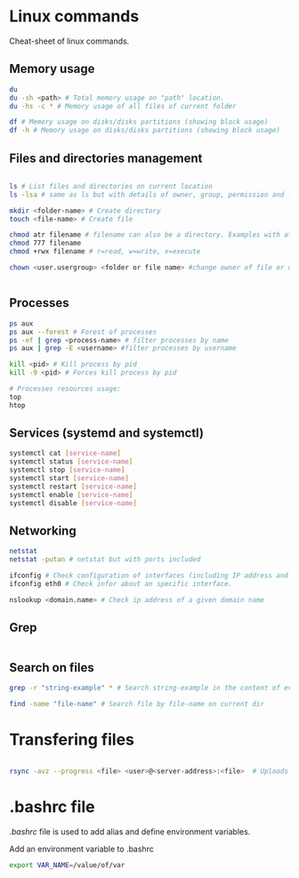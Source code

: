 # Linux commands

Cheat-sheet of linux commands.

## Memory usage
```bash
du
du -sh <path> # Total memory usage on "path" location.
du -hs -c * # Memory usage of all files of current folder

df # Memory usage on disks/disks partitions (showing block usage)
df -h # Memory usage on disks/disks partitions (showing block usage)

```

## Files and directories management
```bash

ls # List files and directories on current location
ls -lsa # same as ls but with details of owner, group, permission and last modification date

mkdir <folder-name> # Create directory
touch <file-name> # Create file

chmod atr filename # filename can also be a directory. Examples with atr:
chmod 777 filename
chmod +rwx filename # r=read, w=write, x=execute

chown <user.usergroup> <folder or file name> #change owner of file or directory



```

## Processes
```bash
ps aux
ps aux --forest # Forest of processes
ps -ef | grep <process-name> # filter processes by name
ps aux | grep -E <username> #filter processes by username

kill <pid> # Kill process by pid
kill -9 <pid> # Forces kill process by pid

# Processes resources usage:
top
htop
```


## Services (systemd and systemctl)
```bash
systemctl cat [service-name]
systemctl status [service-name]
systemctl stop [service-name]
systemctl start [service-name]
systemctl restart [service-name]
systemctl enable [service-name]
systemctl disable [service-name]

```

## Networking
```bash
netstat
netstat -putan # netstat but with ports included

ifconfig # Check configuration of interfaces (including IP address and mask)
ifconfig eth0 # Check infor about an specific interface.

nslookup <domain.name> # Check ip address of a given domain name
```

## Grep
```bash

```

## Search on files
```bash
grep -r "string-example" * # Search string-example in the content of every file of current 

find -name "file-name" # Search file by file-name on current dir
```

# Transfering files
```bash

rsync -avz --progress <file> <user>@<server-address>:<file>  # Uploads file to server

```

# .bashrc file
_.bashrc_ file is used to add alias and define environment variables.

Add an environment variable to .bashrc
```bash
export VAR_NAME=/value/of/var
```
